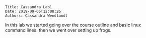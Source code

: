     Title: Cassandra Lab1
    Date: 2019-09-05T12:08:26
    Authors: Cassandra Wendlandt

In this lab we started going over the course outline and basic linux command lines. then we went over setting up frogs.

<!-- more -->



